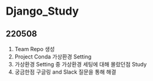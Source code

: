 # Django_Study
## 220508
1. Team Repo 생성
2. Project Conda 가상환경 Setting
3. 가상환경 Setting 중 가상환경 세팅에 대해 몰랐던점 Study
4. 궁금한점 구글링 and Slack 질문을 통해 해결
